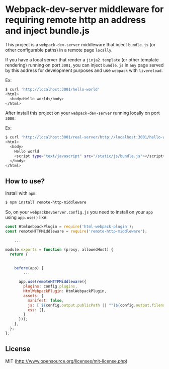 # Webpack-dev-server middleware for requiring remote http an address and inject bundle.js

This project is a `webpack-dev-server` middleware that inject `bundle.js` (or other configurable paths) in a remote page `locally`.

If you have a local server that render a `jinja2 template` (or other template rendering) running on port `3001`, you can inject `bundle.js` in `any` page served by this address for development purposes and use `webpack` with `livereload`.

Ex:

``` bash
$ curl 'http://localhost:3001/hello-world'
<html>
  <body>Hello world</body>
</html>
```

After install this project on your `webpack-dev-server` running locally on port `3000`:

Ex:

``` bash
$ curl 'http://localhost:3001/real-server/http://localhost:3001/hello-world'
<html>
  <body>
    Hello world
    <script type="text/javascript" src="/static/js/bundle.js"></script>
  </body>
</html>
```

## How to use?

Install with `npm`:


``` bash
$ npm install remote-http-middleware
```

So, on your `webpackDevServer.config.js` you need to install on your `app` using `app.use()` like:

``` js
const HtmlWebpackPlugin = require('html-webpack-plugin');
const remoteHTTPMiddleware = require('remote-http-middleware');

    ...

module.exports = function (proxy, allowedHost) {
  return {
      ...

    before(app) {
        ...

      app.use(remoteHTTPMiddleware({
        plugins: config.plugins,
        HtmlWebpackPlugin: HtmlWebpackPlugin,
        assets: {
          manifest: false,
          js: [`${config.output.publicPath || ""}${config.output.filename}`],
          css: [],
        }
      }));
    },
  };
};
```

## License

MIT (http://www.opensource.org/licenses/mit-license.php)
